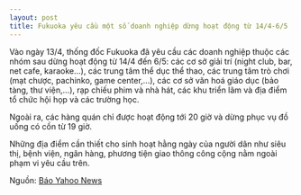 ```yaml
---
layout: post
title: Fukuoka yêu cầu một số doanh nghiệp dừng hoạt động từ 14/4-6/5
---
```


Vào ngày 13/4, thống đốc Fukuoka đã yêu cầu các doanh nghiệp thuộc các nhóm sau dừng hoạt động từ 14/4 đến 6/5: các cơ sở giải trí (night club, bar, net cafe, karaoke...), các trung tâm thể dục thể thao, các trung tâm trò chơi (mạt chược, pachinko, game center,...), các cơ sở văn hoá giáo dục (bảo tàng, thư viện,...), rạp chiếu phim và nhà hát, các khu triển lãm và địa điểm tổ chức hội họp và các trường học. 

Ngoài ra, các hàng quán chỉ được hoạt động tới 20 giờ và dừng phục vụ đồ uống có cồn từ 19 giờ.

Những địa điểm cần thiết cho sinh hoạt hằng ngày của người dân như siêu thị, bệnh viện, ngân hàng, phương tiện giao thông công cộng nằm ngoài phạm vi yêu cầu trên.

Nguồn: [Báo Yahoo News](https://headlines.yahoo.co.jp/hl?a=20200413-00010014-nishinpc-soci)
